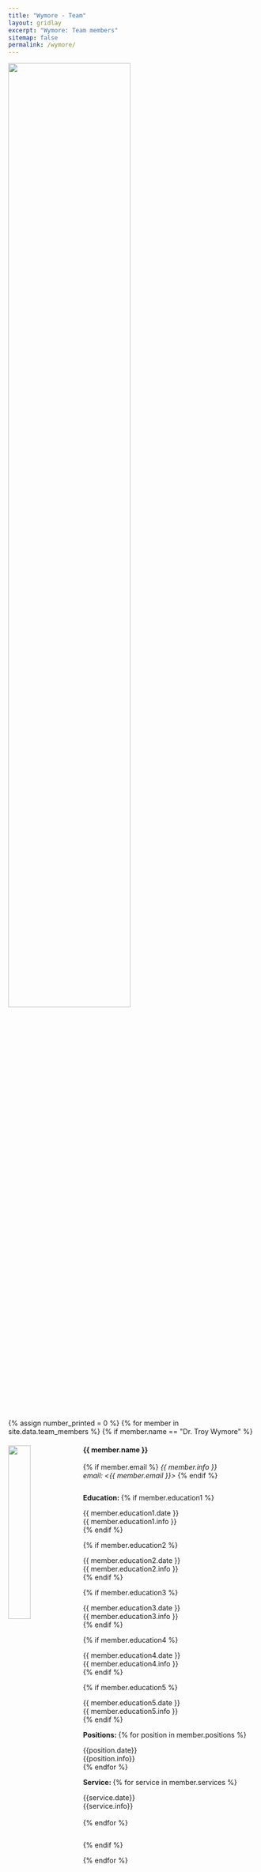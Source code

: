```yaml
---
title: "Wymore - Team"
layout: gridlay
excerpt: "Wymore: Team members"
sitemap: false
permalink: /wymore/
---
```

<div id="bannerid">
<img src="{{ site.url }}{{ site.baseurl }}/images/U-M_2color-HorizontalReversed.png" width="70%" />
</div>

{% assign number_printed = 0 %}
{% for member in site.data.team_members %}
{% if member.name == "Dr. Troy Wymore" %}
<div class="row">

<div class="col-sm-12 clearfix">
  <img src="{{ site.url }}{{ site.baseurl }}/images/teampic/{{ member.photo }}" class="img-responsive" width="30%" style="float: left" />
  <h4 class="bold">{{ member.name }}</h4>

  {% if member.email %}
  <i>{{ member.info }}<br>email: <{{ member.email }}></i>
  {% endif %}

  <ul style="overflow: hidden;list-style-type: none;padding:0;">

  <b>Education: </b>
  {% if member.education1 %}
  <li>
    <div class="bold col-sm-3">{{ member.education1.date }}</div>
    <div class="col-sm-9">{{ member.education1.info }}</div>
  </li>
  {% endif %}

  {% if member.education2 %}
  <li>
    <div class="bold col-sm-3">{{ member.education2.date }}</div>
    <div class="col-sm-9">{{ member.education2.info }}</div>
  </li>
  {% endif %}

  {% if member.education3 %}
  <li>
    <div class="bold col-sm-3">{{ member.education3.date }}</div>
    <div class="col-sm-9">{{ member.education3.info }}</div>
  </li>
  {% endif %}

  {% if member.education4 %}
  <li>
    <div class="bold col-sm-3">{{ member.education4.date }}</div>
    <div class="col-sm-9">{{ member.education4.info }}</div>
  </li>
  {% endif %}

  {% if member.education5 %}
  <li>
    <div class="bold col-sm-3">{{ member.education5.date }}</div>
    <div class="col-sm-9">{{ member.education5.info }}</div>
  </li>
  {% endif %}
  <br>

  <b>Positions: </b>
  {% for position in member.positions %}
    <li>
      <div class="bold col-sm-3">{{position.date}}</div>
      <div class="col-sm-9">{{position.info}}</div>
    </li>
  {% endfor %}

  <b>Service: </b>
  {% for service in member.services %}
    <li>
      <div class="bold col-sm-3">{{service.date}}</div>
      <div class="col-sm-9">{{service.info}}</div>
    </li>
    <br>
  {% endfor %}

  </ul>
</div>



</div>
{% endif %}

{% endfor %}
